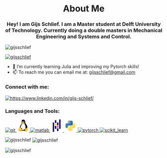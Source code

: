<h1 align="center">About Me</h1>
<h3 align="center">Hey! I am Gijs Schlief. I am a Master student at Delft University of Technology. Currently doing a double masters in Mechanical Engineering and Systems and Control.</h3>

<p align="left"> <img src="https://komarev.com/ghpvc/?username=gijsschlief&label=Profile%20views&color=0e75b6&style=flat" alt="gijsschlief" /> </p>

<p align="left"> <a href="https://github.com/ryo-ma/github-profile-trophy"><img src="https://github-profile-trophy.vercel.app/?username=gijsschlief" alt="gijsschlief" /></a> </p>

- 🌱 I’m currently learning Julia and improving my Pytorch skills!
- 📫 To reach me you can email me at: gijsschlief@gmail.com

<h3 align="left">Connect with me:</h3>
<p align="left">
<a href="https://linkedin.com/in/gijs-schlief/" target="blank"><img align="center" src="https://raw.githubusercontent.com/rahuldkjain/github-profile-readme-generator/master/src/images/icons/Social/linked-in-alt.svg" alt="https://www.linkedin.com/in/gijs-schlief/" height="30" width="40" /></a>
</p>

<h3 align="left">Languages and Tools:</h3>
<p align="left"> <a href="https://git-scm.com/" target="_blank" rel="noreferrer"> <img src="https://www.vectorlogo.zone/logos/git-scm/git-scm-icon.svg" alt="git" width="40" height="40"/> </a> <a href="https://www.linux.org/" target="_blank" rel="noreferrer"> <img src="https://raw.githubusercontent.com/devicons/devicon/master/icons/linux/linux-original.svg" alt="linux" width="40" height="40"/> </a> <a href="https://www.mathworks.com/" target="_blank" rel="noreferrer"> <img src="https://upload.wikimedia.org/wikipedia/commons/2/21/Matlab_Logo.png" alt="matlab" width="40" height="40"/> </a> <a href="https://pandas.pydata.org/" target="_blank" rel="noreferrer"> <img src="https://raw.githubusercontent.com/devicons/devicon/2ae2a900d2f041da66e950e4d48052658d850630/icons/pandas/pandas-original.svg" alt="pandas" width="40" height="40"/> </a> <a href="https://www.python.org" target="_blank" rel="noreferrer"> <img src="https://raw.githubusercontent.com/devicons/devicon/master/icons/python/python-original.svg" alt="python" width="40" height="40"/> </a> <a href="https://pytorch.org/" target="_blank" rel="noreferrer"> <img src="https://www.vectorlogo.zone/logos/pytorch/pytorch-icon.svg" alt="pytorch" width="40" height="40"/> </a> <a href="https://scikit-learn.org/" target="_blank" rel="noreferrer"> <img src="https://upload.wikimedia.org/wikipedia/commons/0/05/Scikit_learn_logo_small.svg" alt="scikit_learn" width="40" height="40"/> </a> </p>

<p><img align="left" src="https://github-readme-stats.vercel.app/api/top-langs?username=gijsschlief&show_icons=true&locale=en&layout=compact" alt="gijsschlief" /></p>

<p>&nbsp;<img align="center" src="https://github-readme-stats.vercel.app/api?username=gijsschlief&show_icons=true&locale=en" alt="gijsschlief" /></p>

<p><img align="center" src="https://github-readme-streak-stats.herokuapp.com/?user=gijsschlief&" alt="gijsschlief" /></p>
